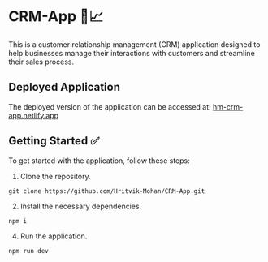 # CRM-App 👥📈

This is a customer relationship management (CRM) application designed to help businesses manage their interactions with customers and streamline their sales process.

## Deployed Application 

The deployed version of the application can be accessed at: [hm-crm-app.netlify.app](https://hm-crm-app.netlify.app/)

## Getting Started ✅
To get started with the application, follow these steps:

1. Clone the repository.
```
git clone https://github.com/Hritvik-Mohan/CRM-App.git
```
2. Install the necessary dependencies.
```
npm i
```
4. Run the application.
```
npm run dev
```